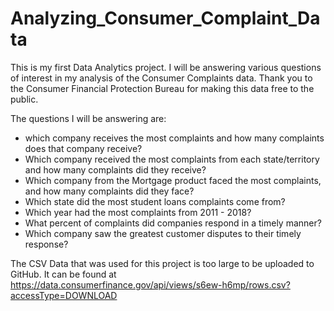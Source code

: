 # Analyzing_Consumer_Complaint_Data
This is my first Data Analytics project. I will be answering various questions of interest in my analysis of the Consumer Complaints data. Thank you to the Consumer Financial Protection Bureau for making this data free to the public. 

The questions I will be answering are:
-  which company receives the most complaints and how many complaints does that company receive?
-  Which company received the most complaints from each state/territory and how many complaints did they receive?
-  Which company from the Mortgage product faced the most complaints, and how many complaints did they face?
-  Which state did the most student loans complaints come from?
-  Which year had the most complaints from 2011 - 2018?
-  What percent of complaints did companies respond in a timely manner?
-  Which company saw the greatest customer disputes to their timely response?

The CSV Data that was used for this project is too large to be uploaded to GitHub. It can be found at 
https://data.consumerfinance.gov/api/views/s6ew-h6mp/rows.csv?accessType=DOWNLOAD
